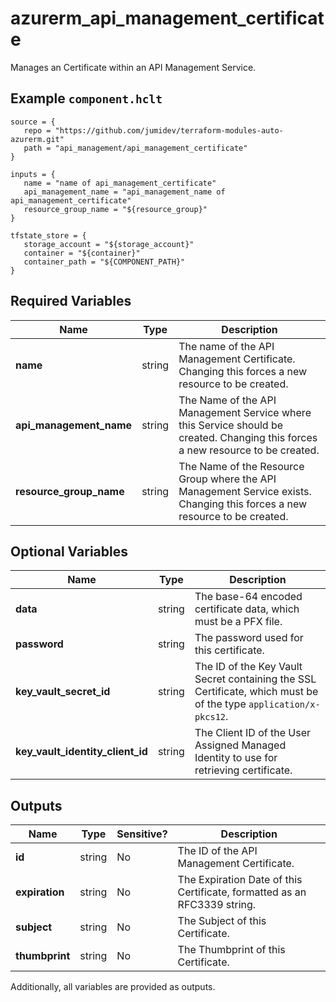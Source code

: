 # azurerm_api_management_certificate

Manages an Certificate within an API Management Service.

## Example `component.hclt`

```hcl
source = {
   repo = "https://github.com/jumidev/terraform-modules-auto-azurerm.git" 
   path = "api_management/api_management_certificate" 
}

inputs = {
   name = "name of api_management_certificate" 
   api_management_name = "api_management_name of api_management_certificate" 
   resource_group_name = "${resource_group}" 
}

tfstate_store = {
   storage_account = "${storage_account}" 
   container = "${container}" 
   container_path = "${COMPONENT_PATH}" 
}

```

## Required Variables

| Name | Type |  Description |
| ---- | --------- |  ----------- |
| **name** | string |  The name of the API Management Certificate. Changing this forces a new resource to be created. | 
| **api_management_name** | string |  The Name of the API Management Service where this Service should be created. Changing this forces a new resource to be created. | 
| **resource_group_name** | string |  The Name of the Resource Group where the API Management Service exists. Changing this forces a new resource to be created. | 

## Optional Variables

| Name | Type |  Description |
| ---- | --------- |  ----------- |
| **data** | string |  The base-64 encoded certificate data, which must be a PFX file. | 
| **password** | string |  The password used for this certificate. | 
| **key_vault_secret_id** | string |  The ID of the Key Vault Secret containing the SSL Certificate, which must be of the type `application/x-pkcs12`. | 
| **key_vault_identity_client_id** | string |  The Client ID of the User Assigned Managed Identity to use for retrieving certificate. | 



## Outputs

| Name | Type | Sensitive? | Description |
| ---- | ---- | --------- | --------- |
| **id** | string | No  | The ID of the API Management Certificate. | 
| **expiration** | string | No  | The Expiration Date of this Certificate, formatted as an RFC3339 string. | 
| **subject** | string | No  | The Subject of this Certificate. | 
| **thumbprint** | string | No  | The Thumbprint of this Certificate. | 

Additionally, all variables are provided as outputs.
